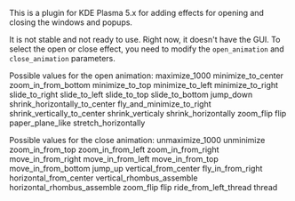 This is a plugin for KDE Plasma 5.x for adding effects for opening and closing the windows and popups.

It is not stable and not ready to use. Right now, it doesn't have the GUI.
To select the open or close effect, you need to modify the `open_animation` and `close_animation` parameters. 


Possible values for the open animation:
maximize_1000
minimize_to_center
zoom_in_from_bottom
minimize_to_top
minimize_to_left
minimize_to_right
slide_to_right
slide_to_left
slide_to_top
slide_to_bottom
jump_down
shrink_horizontally_to_center
fly_and_minimize_to_right
shrink_vertically_to_center
shrink_verticaly
shrink_horizontally
zoom_flip
flip
paper_plane_like
stretch_horizontally


Possible values for the close animation:
unmaximize_1000
unminimize
zoom_in_from_top
zoom_in_from_left
zoom_in_from_right
move_in_from_right
move_in_from_left
move_in_from_top
move_in_from_bottom
jump_up
vertical_from_center
fly_in_from_right
horizontal_from_center
vertical_rhombus_assemble
horizontal_rhombus_assemble
zoom_flip
flip
ride_from_left_thread
thread












